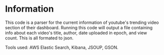 Information
===========

This code is a parser for the current information of youtube's
 trending video section of their dashboard. Running this code 
will output a file containing info about each video's title, 
author, date uploaded in epoch, and view count. This is all 
formated to json.

Tools used: AWS Elastic Search, Kibana, JSOUP, GSON.
